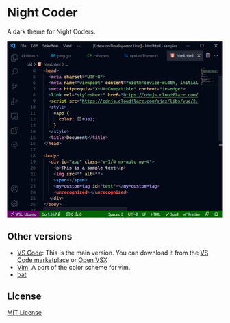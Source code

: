 # Night Coder

A dark theme for Night Coders.

![html](screenshot/html.png)

## Other versions

- [VS Code](/vscode/): This is the main version. You can download it from the [VS Code marketplace](https://marketplace.visualstudio.com/items?itemName=a5hk.night-coder) or [Open VSX](https://open-vsx.org/extension/a5hk/night-coder)
- [Vim](/vim/colors/): A port of the color scheme for vim.
- [bat](https://github.com/sharkdp/bat)

## License

[MIT License](LICENSE)
